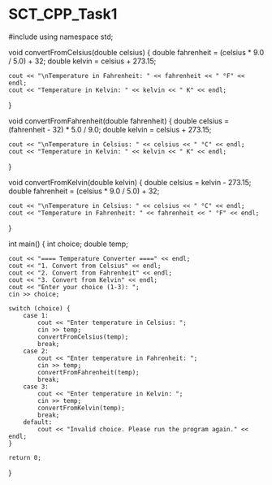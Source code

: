 # SCT_CPP_Task1
#include <iostream>
using namespace std;

void convertFromCelsius(double celsius) {
    double fahrenheit = (celsius * 9.0 / 5.0) + 32;
    double kelvin = celsius + 273.15;

    cout << "\nTemperature in Fahrenheit: " << fahrenheit << " °F" << endl;
    cout << "Temperature in Kelvin: " << kelvin << " K" << endl;
}

void convertFromFahrenheit(double fahrenheit) {
    double celsius = (fahrenheit - 32) * 5.0 / 9.0;
    double kelvin = celsius + 273.15;

    cout << "\nTemperature in Celsius: " << celsius << " °C" << endl;
    cout << "Temperature in Kelvin: " << kelvin << " K" << endl;
}

void convertFromKelvin(double kelvin) {
    double celsius = kelvin - 273.15;
    double fahrenheit = (celsius * 9.0 / 5.0) + 32;

    cout << "\nTemperature in Celsius: " << celsius << " °C" << endl;
    cout << "Temperature in Fahrenheit: " << fahrenheit << " °F" << endl;
}

int main() {
    int choice;
    double temp;

    cout << "==== Temperature Converter ====" << endl;
    cout << "1. Convert from Celsius" << endl;
    cout << "2. Convert from Fahrenheit" << endl;
    cout << "3. Convert from Kelvin" << endl;
    cout << "Enter your choice (1-3): ";
    cin >> choice;

    switch (choice) {
        case 1:
            cout << "Enter temperature in Celsius: ";
            cin >> temp;
            convertFromCelsius(temp);
            break;
        case 2:
            cout << "Enter temperature in Fahrenheit: ";
            cin >> temp;
            convertFromFahrenheit(temp);
            break;
        case 3:
            cout << "Enter temperature in Kelvin: ";
            cin >> temp;
            convertFromKelvin(temp);
            break;
        default:
            cout << "Invalid choice. Please run the program again." << endl;
    }

    return 0;
}
